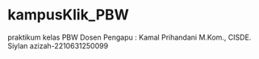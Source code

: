 # kampusKlik_PBW
praktikum kelas PBW
Dosen Pengapu : Kamal Prihandani M.Kom., CISDE.
Siylan azizah-2210631250099
